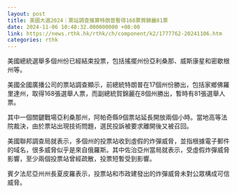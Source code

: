```yaml
---
layout: post
title: 美國大選2024｜票站調查推算特朗普暫得168票賀錦麗81票
date: 2024-11-06 10:48:32.000000000 +08:00
link: https://news.rthk.hk/rthk/ch/component/k2/1777762-20241106.htm
categories: rthk
---
```


美國總統選舉多個州份已經結束投票，包括搖擺州份亞利桑那、威斯康星和密歇根州等。

美國全國廣播公司的票站調查顯示，前總統特朗普在17個州份勝出，包括家鄉佛羅里達州，取得168張選舉人票，而副總統賀錦麗在8個州勝出，暫時有81張選舉人票。

其中一個關鍵戰場亞利桑那州，阿帕奇縣9個票站延長開放兩個小時。當地高等法院裁決，由於票站出現技術問題，選民投訴被要求離開後又被召回。

美國聯邦調查局就表示，多個州的投票站收到虛假的炸彈威脅，並指根據電子郵件的域名，很多威脅似乎是來自俄羅斯。其中佐治亞州當局就表示，受虛假炸彈威脅影響，至少兩個投票站曾經疏散，投票短暫受到影響。

賓夕法尼亞州州長夏皮羅表示，投票站和市政建發出的炸彈威脅未對公眾構成可信威脅。
